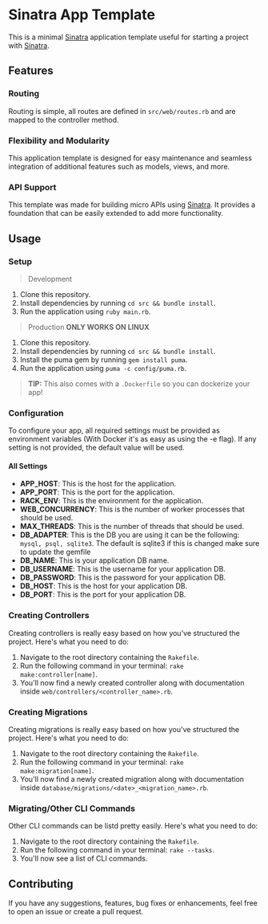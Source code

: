 # Sinatra App Template

This is a minimal [Sinatra](https://github.com/sinatra/sinatra) application template useful for starting a project with [Sinatra](https://github.com/sinatra/sinatra).

## Features

### Routing

Routing is simple, all routes are defined in `src/web/routes.rb` and are mapped to the controller method.

### Flexibility and Modularity

This application template is designed for easy maintenance and seamless integration of additional features such as models, views, and more.

### API Support

This template was made for building micro APIs using [Sinatra](https://github.com/sinatra/sinatra). It provides a foundation that can be easily extended to add more functionality.

## Usage

### Setup
> Development
1. Clone this repository.
2. Install dependencies by running `cd src && bundle install`.
3. Run the application using `ruby main.rb`.

> Production **ONLY WORKS ON LINUX**
1. Clone this repository.
2. Install dependencies by running `cd src && bundle install`.
3. Install the puma gem by running `gem install puma`.
4. Run the application using `puma -c config/puma.rb`.

> **TIP:** This also comes with a `.Dockerfile` so you can dockerize your app!

### Configuration

To configure your app, all required settings must be provided as environment variables (With Docker it's as easy as using the -e flag). If any setting is not provided, the default value will be used.

#### All Settings
- **APP_HOST**: This is the host for the application.
- **APP_PORT**: This is the port for the application.
- **RACK_ENV**: This is the environment for the application.
- **WEB_CONCURRENCY**: This is the number of worker processes that should be used.
- **MAX_THREADS**: This is the number of threads that should be used.
- **DB_ADAPTER**: This is the DB you are using it can be the following: `mysql, psql, sqlite3`. The default is sqlite3 if this is changed make sure to update the gemfile 
- **DB_NAME**: This is your application DB name.
- **DB_USERNAME**: This is the username for your application DB.
- **DB_PASSWORD**: This is the password for your application DB.
- **DB_HOST**: This is the host for your application DB.
- **DB_PORT**: This is the port for your application DB.

### Creating Controllers

Creating controllers is really easy based on how you've structured the project. Here's what you need to do:

1. Navigate to the root directory containing the `Rakefile`.
2. Run the following command in your terminal: `rake make:controller[name]`.
3. You'll now find a newly created controller along with documentation inside `web/controllers/<controller_name>.rb`.

### Creating Migrations

Creating migrations is really easy based on how you've structured the project. Here's what you need to do:

1. Navigate to the root directory containing the `Rakefile`.
2. Run the following command in your terminal: `rake make:migration[name]`.
3. You'll now find a newly created migration along with documentation inside `database/migrations/<date>_<migration_name>.rb`.

### Migrating/Other CLI Commands

Other CLI commands can be listd pretty easily. Here's what you need to do:

1. Navigate to the root directory containing the `Rakefile`.
2. Run the following command in your terminal: `rake --tasks`.
3. You'll now see a list of CLI commands.

## Contributing
If you have any suggestions, features, bug fixes or enhancements, feel free to open an issue or create a pull request.